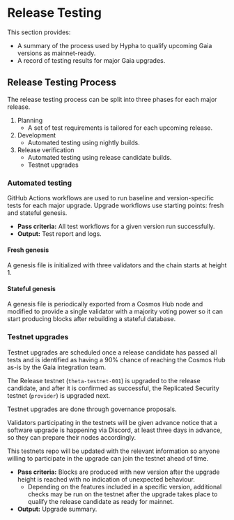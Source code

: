 # Release Testing

This section provides:

* A summary of the process used by Hypha to qualify upcoming Gaia versions as mainnet-ready.
* A record of testing results for major Gaia upgrades.

## Release Testing Process

The release testing process can be split into three phases for each major release.

1. Planning
   * A set of test requirements is tailored for each upcoming release.
2. Development
   * Automated testing using nightly builds.
3. Release verification
   * Automated testing using release candidate builds.
   * Testnet upgrades

### Automated testing

GitHub Actions workflows are used to run baseline and version-specific tests for each major upgrade. Upgrade workflows use starting points: fresh and stateful genesis.

* **Pass criteria:** All test workflows for a given version run successfully.
* **Output:** Test report and logs.

#### Fresh genesis

A genesis file is initialized with three validators and the chain starts at height 1.

#### Stateful genesis

A genesis file is periodically exported from a Cosmos Hub node and modified to provide a single validator with a majority voting power so it can start producing blocks after rebuilding a stateful database.

### Testnet upgrades

Testnet upgrades are scheduled once a release candidate has passed all tests and is identified as having a 90% chance of reaching the Cosmos Hub as-is by the Gaia integration team.

The Release testnet (`theta-testnet-001`) is upgraded to the release candidate, and after it is confirmed as successful, the Replicated Security testnet (`provider`) is upgraded next.

Testnet upgrades are done through governance proposals.

Validators participating in the testnets will be given advance notice that a software upgrade is happening via Discord, at least three days in advance, so they can prepare their nodes accordingly.

This testnets repo will be updated with the relevant information so anyone willing to participate in the upgrade can join the testnet ahead of time.

* **Pass criteria:** Blocks are produced with new version after the upgrade height is reached with no indication of unexpected behaviour.
  * Depending on the features included in a specific version, additional checks may be run on the testnet after the upgrade takes place to qualify the release candidate as ready for mainnet.
* **Output:** Upgrade summary.
